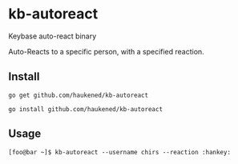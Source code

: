 # kb-autoreact
Keybase auto-react binary

Auto-Reacts to a specific person, with a specified reaction.

## Install
`go get github.com/haukened/kb-autoreact`

`go install github.com/haukened/kb-autoreact`

## Usage
`[foo@bar ~]$ kb-autoreact --username chirs --reaction :hankey:`
